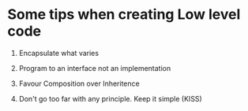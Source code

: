 # Some tips when creating Low level code

1. Encapsulate what varies

2. Program to an interface not an implementation

3. Favour Composition over Inheritence

4. Don't go too far with any principle. Keep it simple (KISS)

